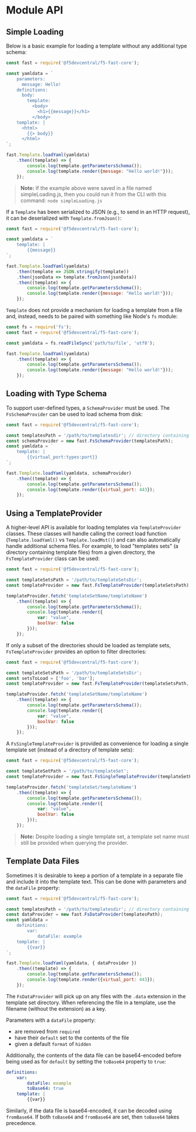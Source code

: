# Module API

## Simple Loading

Below is a basic example for loading a template without any additional type schema:

```javascript
const fast = require('@f5devcentral/f5-fast-core');

const yamldata = `
    parameters:
      message: Hello!
    definitions:
      body:
        template:
          <body>
            <h1>{{message}}</h1>
          </body>
    template: |
      <html>
        {{> body}}
      </html>
`;

fast.Template.loadYaml(yamldata)
    .then((template) => {
        console.log(template.getParametersSchema());
        console.log(template.render({message: "Hello world!"}));
    });
```

> **Note:** If the example above were saved in a file named simpleLoading.js, then you could run it from the CLI with this command: `node simpleLoading.js`

If a `Template` has been serialized to JSON (e.g., to send in an HTTP request), it can be deserialized with `Template.fromJson()`:

```javascript
const fast = require('@f5devcentral/f5-fast-core');

const yamldata = `
    template: |
        {{message}}
`;

fast.Template.loadYaml(yamldata)
    .then(template => JSON.stringify(template))
    .then(jsonData => template.fromJson(jsonData))
    .then((template) => {
        console.log(template.getParametersSchema());
        console.log(template.render({message: "Hello world!"}));
    });
```

`Template` does not provide a mechanism for loading a template from a file and, instead, needs to be paired with something like Node's `fs` module:

```javascript
const fs = require('fs');
const fast = require('@f5devcentral/f5-fast-core');

const yamldata = fs.readFileSync('path/to/file', 'utf8');

fast.Template.loadYaml(yamldata)
    .then((template) => {
        console.log(template.getParametersSchema());
        console.log(template.render({message: "Hello world!"}));
    });
```

## Loading with Type Schema

To support user-defined types, a `SchemaProvider` must be used.
The `FsSchemaProvider` can be used to load schema from disk:

```javascript
const fast = require('@f5devcentral/f5-fast-core');

const templatesPath = '/path/to/templatesdir'; // directory containing types.json
const schemaProvider = new fast.FsSchemaProvider(templatesPath);
const yamldata = `
    template: |
        {{virtual_port:types:port}}
`;

fast.Template.loadYaml(yamldata, schemaProvider)
    .then((template) => {
        console.log(template.getParametersSchema());
        console.log(template.render({virtual_port: 443});
    });
```


## Using a TemplateProvider

A higher-level API is available for loading templates via `TemplateProvider` classes.
These classes will handle calling the correct load function (`Template.loadYaml()` vs `Template.loadMst()`) and can also automatically handle additional schema files.
For example, to load "templates sets" (a directory containing template files) from a given directory, the `FsTemplateProvider` class can be used:

```javascript
const fast = require('@f5devcentral/f5-fast-core');

const templateSetsPath = '/path/to/templateSetsDir';
const templateProvider = new fast.FsTemplateProvider(templateSetsPath);

templateProvider.fetch('templateSetName/templateName')
    .then((template) => {
        console.log(template.getParametersSchema());
        console.log(template.render({
            var: "value",
            boolVar: false
        }));
    });
```

If only a subset of the directories should be loaded as template sets, `FsTemplateProvider` provides an option to filter directories:

```javascript
const fast = require('@f5devcentral/f5-fast-core');

const templateSetsPath = '/path/to/templateSetsDir';
const setsToLoad = ['foo', 'bar'];
const templateProvider = new fast.FsTemplateProvider(templateSetsPath, setsToLoad);

templateProvider.fetch('templateSetName/templateName')
    .then((template) => {
        console.log(template.getParametersSchema());
        console.log(template.render({
            var: "value",
            boolVar: false
        }));
    });
```

A `FsSingleTemplateProvider` is provided as convenience for loading a single template set (instead of a directory of template sets):

```javascript
const fast = require('@f5devcentral/f5-fast-core');

const templateSetPath = '/path/to/templateSet';
const templateProvider = new fast.FsSingleTemplateProvider(templateSetPath);

templateProvider.fetch('templateSet/templateName')
    .then((template) => {
        console.log(template.getParametersSchema());
        console.log(template.render({
            var: "value",
            boolVar: false
        }));
    });
```

> **Note:** Despite loading a single template set, a template set name must still be provided when querying the provider.


## Template Data Files

Sometimes it is desirable to keep a portion of a template in a separate file and include it into the template text.
This can be done with parameters and the `dataFile` property:

```javascript
const fast = require('@f5devcentral/f5-fast-core');

const templatesPath = '/path/to/templatesdir'; // directory containing example.data
const dataProvider = new fast.FsDataProvider(templatesPath);
const yamldata = `
    definitions:
        var:
            dataFile: example
    template: |
        {{var}}
`;

fast.Template.loadYaml(yamldata, { dataProvider })
    .then((template) => {
        console.log(template.getParametersSchema());
        console.log(template.render({virtual_port: 443});
    });
```
The `FsDataProvider` will pick up on any files with the `.data` extension in the template set directory.
When referencing the file in a template, use the filename (without the extension) as a key.

Parameters with a `dataFile` property:

* are removed from `required`
* have their `default` set to the contents of the file
* given a default `format` of `hidden`

Additionally, the contents of the data file can be base64-encoded before being used as for `default` by setting the `toBase64` property to `true`:

```yaml
definitions:
    var:
        dataFile: example
        toBase64: true
    template: |
        {{var}}
```

Similarly, if the data file is base64-encoded, it can be decoded using `fromBase64`.
If both `toBase64` and `fromBase64` are set, then `toBase64` takes precedence.
